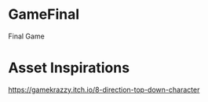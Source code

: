 # GameFinal
Final Game



# Asset Inspirations
https://gamekrazzy.itch.io/8-direction-top-down-character